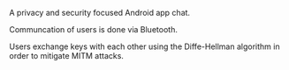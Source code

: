 A privacy and security focused Android app chat.

Communcation of users is done via Bluetooth.

Users exchange keys with each other using the Diffe-Hellman algorithm in order to mitigate MITM attacks.
